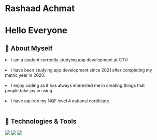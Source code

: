 # Rashaad Achmat
# Hello Everyone

  ## 💭 About Myself 
  
  <li>I am a student currently studying app development at CTU.</li><br/>
  
   <li>I have been studying app development since 2021 after completing my matric year in 2020. </li> <br/>
  
   <li>I enjoy coding as it has always interested me in creating things that people take joy in using. </li> <br/>
     
   <li>I have aquired my NQF level 4 national certificate. </li> <br/>
   
   
   ## 🔧 Technologies & Tools
   
   ![](https://img.shields.io/badge/Code-Android-informational?style=for-the-badge&logo=Android&logoColor=162f57&color=c1dff7&labelColor=c1dff7)
  ![](https://img.shields.io/badge/Code-HTML-informational?style=for-the-badge&logo=HTML&logoColor=162f57&color=c1dff7&labelColor=c1dff7)
  ![](https://img.shields.io/badge/Code-Javascript-informational?style=for-the-badge&logo=Javascript&logoColor=162f57&color=c1dff7&labelColor=c1dff7)
    <br/> <br/>
